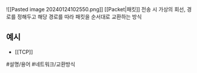 ![[Pasted image 20240124102550.png]]
[[Packet|패킷]] 전송 시 가상의 회선, 경로를 정해두고 해당 경로를 따라 패킷을 순서대로 교환하는 방식

## 예시
- [[TCP]]

#설명/용어 #네트워크/교환방식  
